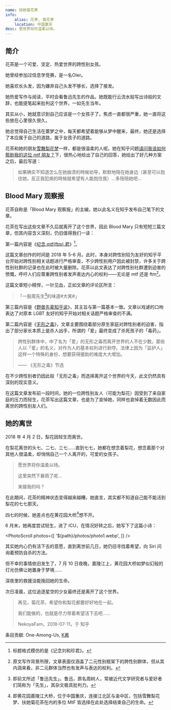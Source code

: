 ```yaml
---
name: 扶她菊花茶
info:
    alias: 花茶, 菊花茶
    location: 中国重庆
desc: 愿世界将你温柔以待。
---
```


## 简介

花茶是一个可爱、坚定、热爱世界的跨性别女孩。

她曾经参加过信息学竞赛，是一名OIer。

她喜欢长头发，因为嫌弃自己头发不够长，选择了接发。

她热爱写作与阅读，平时会看鲁迅先生的作品。她既能行云流水般写出诗般的文辞，也能提笔起来批判这个世界，一如先生当年。

其实从小，她就意识到自己应该是一个女孩子了，焦虑一直都很严重，她一直将这些放在心里很久很久。

她总觉得自己生活在噩梦之中，每天都希望着能够从梦中醒来，最终，她还是选择了本应属于自己的道路，属于女孩子的道路。

花茶和她的朋友[雪舞梨花梦](https://one-among.us/profile/xuewulihuameng)一样，都是很温柔的人呢。她在知乎问题[请问我该如何帮助我的这位 mtf 朋友？](https://www.zhihu.com/question/274131925/answer/372594163)下，很热心地给出了自己的回答，她给出了好几种方案之后，最后写道：

> 如果确实不知道怎么在她崩溃的時候劝导，默默地陪在她身边（甚至可以抱住她，反正我犯病的時候就希望有人能抱住我）…多陪陪她吧…

## Blood Mary 观察报

花茶自称是「Blood Mary 观察报」的主编，她以此名义在知乎发布自己笔下的文章。

花茶在写出这些文章不久后就离开了这个世界，因此 Blood Mary 只有短短三篇文章，但其内容含义深刻，仍旧值得我们一读：

第一篇内容是《[纪念 mtf(ftm) 君](https://zhuanlan.zhihu.com/p/38000835)》[^1]。

这篇文章创作的时间是 2018 年 5-6 月。此时，本身对跨性别较为友好的知乎平台开始对跨性别相关话题进行严格审查，不少跨性别用户因此被封禁，许多关于跨性别社群的记录也在此时被大量删除。花茶以此文表达了对跨性别社群遭到迫害的愤慨，呼吁人们应尊重跨性别者发声表达内心的权利——无论是 mtf 还是 ftm[^2]。

这篇文章短小精悍，一针见血，正如文章的评论区所言：

> 「一股周先生[^3]的味道#大笑#」

第三篇内容是《[野兽先辈知乎说](https://zhuanlan.zhihu.com/p/38419017)》，其主旨与第一篇基本一致。文章以戏谑的口吻表达了对原本 LGBT 友好的知乎开始对相关话题严格审查的不满。

第二篇内容是《[无形之毒](https://zhuanlan.zhihu.com/p/38173742)》，文章主要围绕着部分原生家庭对跨性别者的迫害，指出了部分家长本质上是杀人凶手，所谓的「爱」最终变成了杀死孩子的「毒药」。

> 跨性别群体中，中了名为「爱」的无形之毒而离开世界的人不在少数。那些人以「爱」的名义，对作为人的基本权利进行剥夺。法律上因为「监护人」这样一个特殊的身份，想要获得援助的难度大大增加。
>
> —— 《无形之毒》节选

在不少跨性别者仍因此般「无形之毒」而选择离开这个世界的今天，此文仍然具有深刻的现实意义。

在这篇文章发布前一段时间，她的一位跨性别友人（可能为梨花）因受到了来自家庭的压力而轻生，花茶写出这篇文章，也是为了哀悼她，同样也哀悼着无数因此而离世的跨性别友人们。

## 她的离世

2018 年 4 月 2 日，梨花因轻生而离世。

在梨花离世的头七、二七、三七……直到七七，她都在想念着梨花，想念着那个对其他人很温柔，却悄悄自己一个人离开的，可爱的女孩子。

> 愿世界将你温柔以待。
>
> 这里突然下暴雨了呢...
>
> 来接我的吗？

在此期间，花茶的精神状态变得越来越糟，她直言，其实都不知道自己能不能活到梨花的七七那天。

四七的时候，她差点也在黄花园大桥[^4]想不开。

6 月末，她再度尝试轻生，进了 ICU，在情况好转之后，她写下了这篇小诗：

<PhotoScroll photos={[
'${path}/photos/photo1.webp',
]} />

其实她内心仍有活下去的意愿，直到离世前几日，她仍旧寻找着希望，向 Siri 问询着预防自杀的方法。

但不幸的事情依旧发生了，7 月 10 日夜晚，嘉陵江上，黄花园大桥如梦似幻般的灯光仿佛让她置身于梦境……

深夜里的救援没能挽回她的生命。

次日凌晨，这位追逐星空的少女最终还是离开了这个世界。

> 再见，菊花茶，希望你和梨花都要好好地在一起。
>
> 我们能做的，也就是尽力带着希望活下去吧……
>
> NekoyaFam，2018-07-11，于 知乎

条目贡献: One-Among-Us, [K酱](https://github.com/KristallWang)

[^1]: 标题格式模仿的是《记念刘和珍君》。

[^2]: 原文写作背景所限，文章表面仅涵盖了二元性别框架下的跨性别群体，但从其内涵来看，非二元群体当然也有发声与表达的权利。

[^3]: 即前文所述「鲁迅先生」。鲁迅，原名周树人，常被近代文学研究者与爱好者们简称为「先生」，其杂文极具批判力。

[^4]: 即黄花园嘉陵江大桥，位于中国重庆，连接江北区与渝中区，包括雪舞梨花梦、扶她菊花茶在内的多位 MtF 皆选择在此处选择结束自己的生命。
